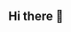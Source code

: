 ## Hi there 👋

<!--
**exp0nent/exp0nent** is a ✨ _special_ ✨ repository because its `README.md` (this file) appears on your GitHub profile.


name: Aatir Ali
located_in: Delhi NCR, India
current_job: Software Tester
education:
  [
    "Self-Taught & Passionate Data Science and Machine Learning Explorer",
    "Bachelor's in Mecanical Engineering",
  ]
company: Visible Performance Technologies (VPT)

fields_of_interests:
  [
    "Data Science",
    "Machine Learning",
    "Artificial intelligence",
    "Generative Artificial Intelligence",
    "Amazon Web Services"
    "DevOps",
  ]
technical_background:
  [
    "Front-End Developer",
    "Software Tester",
    "QA Analyst",
  ]
  
currently_learning: ["Machine learning, Deep learning"]
2024 Goals: ["Create 25+ Projects and learn at least 5-10 new Technologies."]
hobbies: ["Gaming", "Cinema", "Comedy"]
